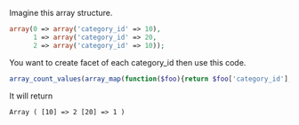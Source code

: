 Imagine this array structure.

~~~php
array(0 => array('category_id' => 10),
      1 => array('category_id' => 20,
      2 => array('category_id' => 10));
~~~

You want to create facet of each category_id then use this code.

~~~php
array_count_values(array_map(function($foo){return $foo['category_id'];}, $stationsWithCategory)));
~~~

It will return

~~~
Array ( [10] => 2 [20] => 1 ) 
~~~
